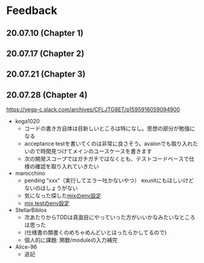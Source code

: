 # Feedback

## 20.07.10 (Chapter 1)

## 20.07.17 (Chapter 2)

## 20.07.21 (Chapter 3)

## 20.07.28 (Chapter 4)

https://vega-c.slack.com/archives/CFLJTG8ET/p1595916059094900

- koga1020
  - コードの書き方自体は目新しいところは特になし。思想の部分が勉強になる
  - acceptance testを書いてくのは非常に良さそう。avalonでも取り入れたいので時間見つけてメインのユースケースを書きます
  - 次の開発スコープではガチガチではなくとも、テストコードベースで仕様の確認を取り入れていきたい
- marocchino
  - pending “xxx”（実行してエラー吐かないやつ） exunitにもほしいけどないのはしょうがない
  - 気になった探した[mixのenv設定](https://github.com/elixir-lang/elixir/blob/50293b46f13a86328f0ffabdcbb8592e29ac24c6/lib/mix/lib/mix/state.ex#L11)
  - [mix testのenv設定](https://github.com/elixir-lang/elixir/blob/50293b46f13a86328f0ffabdcbb8592e29ac24c6/lib/mix/lib/mix/tasks/test.ex#L187)
- StellarBiblos
  - 次あたりからTDDは真面目にやっていった方がいいかなみたいなところは思った
  - (仕様書の類書くのめちゃめんどいとほったらかしてるので)
  - 個人的に課題: 関数/moduleの入力補完
- Alice-96
  - 追記

